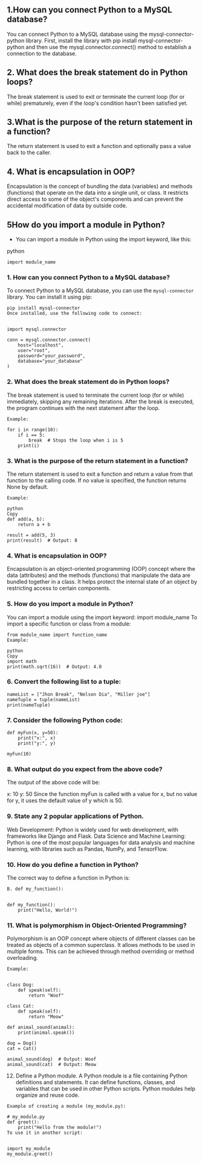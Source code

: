  ## 1.How can you connect Python to a MySQL database?

 You can connect Python to a MySQL database using the mysql-connector-python library. First, install the library with pip install mysql-connector-python and then use the mysql.connector.connect() method to establish a connection to the 
 database.

## 2. What does the break statement do in Python loops?
 The break statement is used to exit or terminate the current loop (for or while) prematurely, even if the loop's condition hasn't been satisfied yet.

## 3.What is the purpose of the return statement in a function?
 The return statement is used to exit a function and optionally pass a value back to the caller.

## 4. What is encapsulation in OOP?
 Encapsulation is the concept of bundling the data (variables) and methods (functions) that operate on the data into a single unit, or class. It restricts direct access to some of the object's components and can prevent the accidental 
 modification of data by outside code.

## 5How do you import a module in Python?
- You can import a module in Python using the import keyword, like this:

python
```
import module_name
```
### 1. How can you connect Python to a MySQL database?
To connect Python to a MySQL database, you can use the `mysql-connector` library. You can install it using pip:
```
pip install mysql-connector
Once installed, use the following code to connect:


import mysql.connector

conn = mysql.connector.connect(
    host="localhost",
    user="root",
    password="your_password",
    database="your_database"
)
```
### 2. What does the break statement do in Python loops?
The break statement is used to terminate the current loop (for or while) immediately, skipping any remaining iterations. After the break is executed, the program continues with the next statement after the loop.
```
Example:

for i in range(10):
    if i == 5:
        break  # Stops the loop when i is 5
    print(i)
```
### 3. What is the purpose of the return statement in a function?
The return statement is used to exit a function and return a value from that function to the calling code. If no value is specified, the function returns None by default.
```
Example:

python
Copy
def add(a, b):
    return a + b

result = add(5, 3)
print(result)  # Output: 8
```
### 4. What is encapsulation in OOP?
 Encapsulation is an object-oriented programming (OOP) concept where the data (attributes) and the methods (functions) that manipulate the data are bundled together in a class. It helps 
 protect the internal state of an object by restricting access to certain components.

### 5. How do you import a module in Python?
You can import a module using the import keyword:
import module_name
To import a specific function or class from a module:

```
from module_name import function_name
Example:

python
Copy
import math
print(math.sqrt(16))  # Output: 4.0
```
### 6. Convert the following list to a tuple:
```
nameList = ["Jhon Break", "Nelson Dia", "Miller joe"]
nameTuple = tuple(nameList)
print(nameTuple)
```
### 7. Consider the following Python code:
```
def myFun(x, y=50):
    print("x:", x)
    print("y:", y)

myFun(10)
```
### 8. What output do you expect from the above code?
 The output of the above code will be:

 x: 10
 y: 50
 Since the function myFun is called with a value for x, but no value for y, it uses the default value of y which is 50.

### 9. State any 2 popular applications of Python.
 Web Development: Python is widely used for web development, with frameworks like Django and Flask.
 Data Science and Machine Learning: Python is one of the most popular languages for data analysis and machine learning, with libraries such as Pandas, NumPy, and TensorFlow.
### 10. How do you define a function in Python?
 The correct way to define a function in Python is:
 ```
 B. def my_function():


 def my_function():
     print("Hello, World!")
```
### 11. What is polymorphism in Object-Oriented Programming?
 Polymorphism is an OOP concept where objects of different classes can be treated as objects of a common superclass. It allows methods to be used in multiple forms. This can be achieved 
 through method overriding or method overloading.
```
Example:


class Dog:
    def speak(self):
        return "Woof"

class Cat:
    def speak(self):
        return "Meow"

def animal_sound(animal):
    print(animal.speak())

dog = Dog()
cat = Cat()

animal_sound(dog)  # Output: Woof
animal_sound(cat)  # Output: Meow
```
12. Define a Python module.
A Python module is a file containing Python definitions and statements. It can define functions, classes, and variables that can be used in other Python scripts. Python modules help organize and reuse code.
```
Example of creating a module (my_module.py):

# my_module.py
def greet():
    print("Hello from the module!")
To use it in another script:


import my_module
my_module.greet()
```
